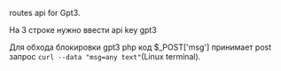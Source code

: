 routes api for Gpt3.

На 3 строке нужно ввести api key gpt3

Для обхода блокировки gpt3 
php код $_POST['msg'] принимает post запрос ```curl --data "msg=any text"```(Linux terminal).
